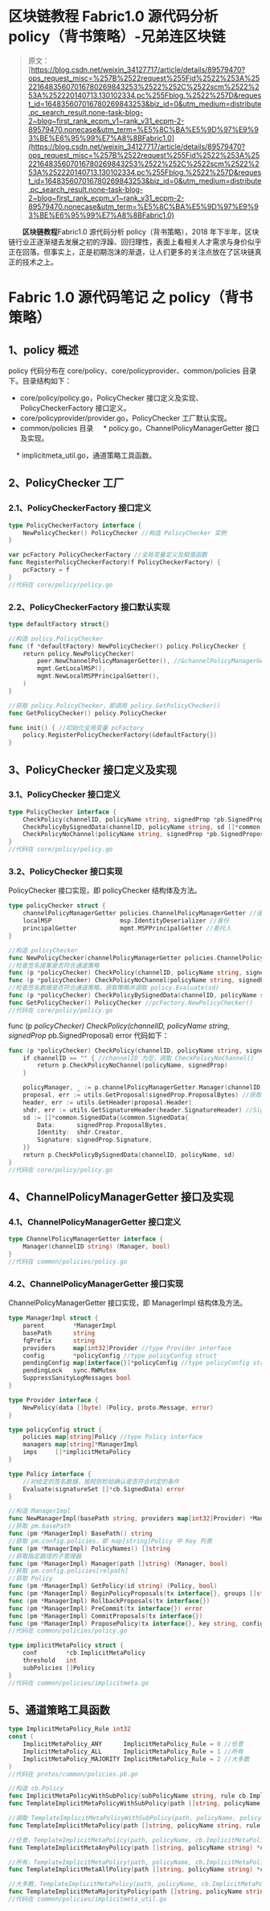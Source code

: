 # 区块链教程 Fabric1.0 源代码分析 policy（背书策略）-兄弟连区块链

> 原文：[https://blog.csdn.net/weixin_34127717/article/details/89579470?ops_request_misc=%257B%2522request%255Fid%2522%253A%2522164835607016780269843253%2522%252C%2522scm%2522%253A%252220140713.130102334.pc%255Fblog.%2522%257D&request_id=164835607016780269843253&biz_id=0&utm_medium=distribute.pc_search_result.none-task-blog-2~blog~first_rank_ecpm_v1~rank_v31_ecpm-2-89579470.nonecase&utm_term=%E5%8C%BA%E5%9D%97%E9%93%BE%E6%95%99%E7%A8%8BFabric1.0](https://blog.csdn.net/weixin_34127717/article/details/89579470?ops_request_misc=%257B%2522request%255Fid%2522%253A%2522164835607016780269843253%2522%252C%2522scm%2522%253A%252220140713.130102334.pc%255Fblog.%2522%257D&request_id=164835607016780269843253&biz_id=0&utm_medium=distribute.pc_search_result.none-task-blog-2~blog~first_rank_ecpm_v1~rank_v31_ecpm-2-89579470.nonecase&utm_term=%E5%8C%BA%E5%9D%97%E9%93%BE%E6%95%99%E7%A8%8BFabric1.0)

　　**区块链教程**Fabric1.0 源代码分析 policy（背书策略），2018 年下半年，区块链行业正逐渐褪去发展之初的浮躁、回归理性，表面上看相关人才需求与身价似乎正在回落。但事实上，正是初期泡沫的渐退，让人们更多的关注点放在了区块链真正的技术之上。

# Fabric 1.0 源代码笔记 之 policy（背书策略）

## 1、policy 概述

policy 代码分布在 core/policy、core/policyprovider、common/policies 目录下。目录结构如下：

*   core/policy/policy.go，PolicyChecker 接口定义及实现、PolicyCheckerFactory 接口定义。
*   core/policyprovider/provider.go，PolicyChecker 工厂默认实现。
*   common/policies 目录
        * policy.go，ChannelPolicyManagerGetter 接口及实现。

    * implicitmeta_util.go，通道策略工具函数。

## 2、PolicyChecker 工厂

### 2.1、PolicyCheckerFactory 接口定义

```go
type PolicyCheckerFactory interface {
    NewPolicyChecker() PolicyChecker //构造 PolicyChecker 实例
}

var pcFactory PolicyCheckerFactory //全局变量定义及赋值函数
func RegisterPolicyCheckerFactory(f PolicyCheckerFactory) {
    pcFactory = f
}
//代码在 core/policy/policy.go
```

### 2.2、PolicyCheckerFactory 接口默认实现

```go
type defaultFactory struct{}

//构造 policy.PolicyChecker
func (f *defaultFactory) NewPolicyChecker() policy.PolicyChecker {
    return policy.NewPolicyChecker(
        peer.NewChannelPolicyManagerGetter(), //&channelPolicyManagerGetter{}
        mgmt.GetLocalMSP(),
        mgmt.NewLocalMSPPrincipalGetter(),
    )
}

//获取 policy.PolicyChecker，即调用 policy.GetPolicyChecker()
func GetPolicyChecker() policy.PolicyChecker

func init() { //初始化全局变量 pcFactory
    policy.RegisterPolicyCheckerFactory(&defaultFactory{})
}
```

## 3、PolicyChecker 接口定义及实现

### 3.1、PolicyChecker 接口定义

```go
type PolicyChecker interface {
    CheckPolicy(channelID, policyName string, signedProp *pb.SignedProposal) error
    CheckPolicyBySignedData(channelID, policyName string, sd []*common.SignedData) error
    CheckPolicyNoChannel(policyName string, signedProp *pb.SignedProposal) error
}
//代码在 core/policy/policy.go
```

### 3.2、PolicyChecker 接口实现

PolicyChecker 接口实现，即 policyChecker 结构体及方法。

```go
type policyChecker struct {
    channelPolicyManagerGetter policies.ChannelPolicyManagerGetter //通道策略管理器
    localMSP                   msp.IdentityDeserializer //身份
    principalGetter            mgmt.MSPPrincipalGetter //委托人
}

//构造 policyChecker
func NewPolicyChecker(channelPolicyManagerGetter policies.ChannelPolicyManagerGetter, localMSP msp.IdentityDeserializer, principalGetter mgmt.MSPPrincipalGetter) PolicyChecker
//检查签名提案是否符合通道策略
func (p *policyChecker) CheckPolicy(channelID, policyName string, signedProp *pb.SignedProposal) error
func (p *policyChecker) CheckPolicyNoChannel(policyName string, signedProp *pb.SignedProposal) error
//检查签名数据是否符合通道策略，获取策略并调取 policy.Evaluate(sd)
func (p *policyChecker) CheckPolicyBySignedData(channelID, policyName string, sd []*common.SignedData) error
func GetPolicyChecker() PolicyChecker //pcFactory.NewPolicyChecker()
//代码在 core/policy/policy.go
```

func (p *policyChecker) CheckPolicy(channelID, policyName string, signedProp* pb.SignedProposal) error 代码如下：

```go
func (p *policyChecker) CheckPolicy(channelID, policyName string, signedProp *pb.SignedProposal) error {
    if channelID == "" { //channelID 为空，调取 CheckPolicyNoChannel()
        return p.CheckPolicyNoChannel(policyName, signedProp)
    }

    policyManager, _ := p.channelPolicyManagerGetter.Manager(channelID)
    proposal, err := utils.GetProposal(signedProp.ProposalBytes) //获取 proposal
    header, err := utils.GetHeader(proposal.Header)
    shdr, err := utils.GetSignatureHeader(header.SignatureHeader) //SignatureHeader
    sd := []*common.SignedData{&common.SignedData{
        Data:      signedProp.ProposalBytes,
        Identity:  shdr.Creator,
        Signature: signedProp.Signature,
    }}
    return p.CheckPolicyBySignedData(channelID, policyName, sd)
}
//代码在 core/policy/policy.go
```

## 4、ChannelPolicyManagerGetter 接口及实现

### 4.1、ChannelPolicyManagerGetter 接口定义

```go
type ChannelPolicyManagerGetter interface {
    Manager(channelID string) (Manager, bool)
}
//代码在 common/policies/policy.go
```

### 4.2、ChannelPolicyManagerGetter 接口实现

ChannelPolicyManagerGetter 接口实现，即 ManagerImpl 结构体及方法。

```go
type ManagerImpl struct {
    parent        *ManagerImpl
    basePath      string
    fqPrefix      string
    providers     map[int32]Provider //type Provider interface
    config        *policyConfig //type policyConfig struct
    pendingConfig map[interface{}]*policyConfig //type policyConfig struct
    pendingLock   sync.RWMutex
    SuppressSanityLogMessages bool
}

type Provider interface {
    NewPolicy(data []byte) (Policy, proto.Message, error)
}

type policyConfig struct {
    policies map[string]Policy //type Policy interface
    managers map[string]*ManagerImpl
    imps     []*implicitMetaPolicy
}

type Policy interface {
    //对给定的签名数据，按规则检验确认是否符合约定的条件
    Evaluate(signatureSet []*cb.SignedData) error
}

//构造 ManagerImpl
func NewManagerImpl(basePath string, providers map[int32]Provider) *ManagerImpl
//获取 pm.basePath
func (pm *ManagerImpl) BasePath() string
//获取 pm.config.policies，即 map[string]Policy 中 Key 列表
func (pm *ManagerImpl) PolicyNames() []string
//获取指定路径的子管理器
func (pm *ManagerImpl) Manager(path []string) (Manager, bool)
//获取 pm.config.policies[relpath]
//获取 Policy
func (pm *ManagerImpl) GetPolicy(id string) (Policy, bool)
func (pm *ManagerImpl) BeginPolicyProposals(tx interface{}, groups []string) ([]Proposer, error)
func (pm *ManagerImpl) RollbackProposals(tx interface{})
func (pm *ManagerImpl) PreCommit(tx interface{}) error
func (pm *ManagerImpl) CommitProposals(tx interface{})
func (pm *ManagerImpl) ProposePolicy(tx interface{}, key string, configPolicy *cb.ConfigPolicy) (proto.Message, error)
//代码在 common/policies/policy.go
```

```go
type implicitMetaPolicy struct {
    conf        *cb.ImplicitMetaPolicy
    threshold   int
    subPolicies []Policy
}
//代码在 common/policies/implicitmeta.go
```

## 5、通道策略工具函数

```go
type ImplicitMetaPolicy_Rule int32
const (
    ImplicitMetaPolicy_ANY      ImplicitMetaPolicy_Rule = 0 //任意
    ImplicitMetaPolicy_ALL      ImplicitMetaPolicy_Rule = 1 //所有
    ImplicitMetaPolicy_MAJORITY ImplicitMetaPolicy_Rule = 2 //大多数
)
//代码在 protos/common/policies.pb.go
```

```go
//构造 cb.Policy
func ImplicitMetaPolicyWithSubPolicy(subPolicyName string, rule cb.ImplicitMetaPolicy_Rule) *cb.ConfigPolicy
func TemplateImplicitMetaPolicyWithSubPolicy(path []string, policyName string, subPolicyName string, rule cb.ImplicitMetaPolicy_Rule) *cb.ConfigGroup

//调取 TemplateImplicitMetaPolicyWithSubPolicy(path, policyName, policyName, rule)
func TemplateImplicitMetaPolicy(path []string, policyName string, rule cb.ImplicitMetaPolicy_Rule) *cb.ConfigGroup

//任意，TemplateImplicitMetaPolicy(path, policyName, cb.ImplicitMetaPolicy_ANY)
func TemplateImplicitMetaAnyPolicy(path []string, policyName string) *cb.ConfigGroup

//所有，TemplateImplicitMetaPolicy(path, policyName, cb.ImplicitMetaPolicy_ALL)
func TemplateImplicitMetaAllPolicy(path []string, policyName string) *cb.ConfigGroup

//大多数，TemplateImplicitMetaPolicy(path, policyName, cb.ImplicitMetaPolicy_MAJORITY)
func TemplateImplicitMetaMajorityPolicy(path []string, policyName string) *cb.ConfigGroup
//代码在 common/policies/implicitmeta_util.go
```